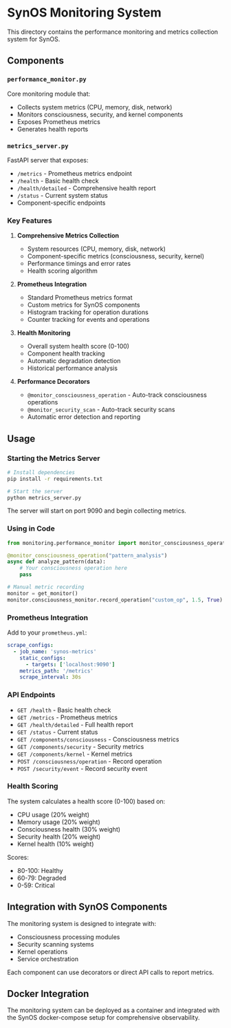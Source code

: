 # SynOS Monitoring System

This directory contains the performance monitoring and metrics collection system for SynOS.

## Components

### `performance_monitor.py`
Core monitoring module that:
- Collects system metrics (CPU, memory, disk, network)
- Monitors consciousness, security, and kernel components
- Exposes Prometheus metrics
- Generates health reports

### `metrics_server.py`
FastAPI server that exposes:
- `/metrics` - Prometheus metrics endpoint
- `/health` - Basic health check
- `/health/detailed` - Comprehensive health report
- `/status` - Current system status
- Component-specific endpoints

### Key Features

1. **Comprehensive Metrics Collection**
   - System resources (CPU, memory, disk, network)
   - Component-specific metrics (consciousness, security, kernel)
   - Performance timings and error rates
   - Health scoring algorithm

2. **Prometheus Integration**
   - Standard Prometheus metrics format
   - Custom metrics for SynOS components
   - Histogram tracking for operation durations
   - Counter tracking for events and operations

3. **Health Monitoring**
   - Overall system health score (0-100)
   - Component health tracking
   - Automatic degradation detection
   - Historical performance analysis

4. **Performance Decorators**
   - `@monitor_consciousness_operation` - Auto-track consciousness operations
   - `@monitor_security_scan` - Auto-track security scans
   - Automatic error detection and reporting

## Usage

### Starting the Metrics Server

```bash
# Install dependencies
pip install -r requirements.txt

# Start the server
python metrics_server.py
```

The server will start on port 9090 and begin collecting metrics.

### Using in Code

```python
from monitoring.performance_monitor import monitor_consciousness_operation, get_monitor

@monitor_consciousness_operation("pattern_analysis")
async def analyze_pattern(data):
    # Your consciousness operation here
    pass

# Manual metric recording
monitor = get_monitor()
monitor.consciousness_monitor.record_operation("custom_op", 1.5, True)
```

### Prometheus Integration

Add to your `prometheus.yml`:

```yaml
scrape_configs:
  - job_name: 'synos-metrics'
    static_configs:
      - targets: ['localhost:9090']
    metrics_path: '/metrics'
    scrape_interval: 30s
```

### API Endpoints

- `GET /health` - Basic health check
- `GET /metrics` - Prometheus metrics
- `GET /health/detailed` - Full health report
- `GET /status` - Current status
- `GET /components/consciousness` - Consciousness metrics
- `GET /components/security` - Security metrics
- `GET /components/kernel` - Kernel metrics
- `POST /consciousness/operation` - Record operation
- `POST /security/event` - Record security event

### Health Scoring

The system calculates a health score (0-100) based on:
- CPU usage (20% weight)
- Memory usage (20% weight)
- Consciousness health (30% weight)
- Security health (20% weight)
- Kernel health (10% weight)

Scores:
- 80-100: Healthy
- 60-79: Degraded
- 0-59: Critical

## Integration with SynOS Components

The monitoring system is designed to integrate with:
- Consciousness processing modules
- Security scanning systems
- Kernel operations
- Service orchestration

Each component can use decorators or direct API calls to report metrics.

## Docker Integration

The monitoring system can be deployed as a container and integrated with the SynOS docker-compose setup for comprehensive observability.
